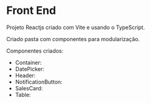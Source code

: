 # Front End

Projeto Reactjs criado com Vite e usando o TypeScript.

Criado pasta com componentes para modularização.

Componentes criados:
- Container:
- DatePicker:
- Header:
- NotificationButton:
- SalesCard:
- Table: 